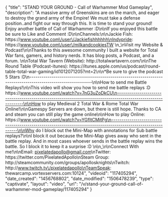 {
    "title": "STAND YOUR GROUND - Call of Warhammer Mod Gameplay",
    "description": "A massive army of Greenskins are on the march, and eager to destroy the grand army of the Empire!  We must take a defense position..and fight our way through this.  It is time to stand your ground! Enjoy another battle of Call of Warhammer :D\n\nIf you enjoyed this battle be sure to Like and Comment :D\n\nChannels:\n\nJackie Fish: https:\/\/www.youtube.com\/user\/Jackiefishhhhhh\nIndypride: https:\/\/www.youtube.com\/user\/milkandcookiesTW  \n_\nVisit my Website & Podcast!\n\nThanks to this awesome community I built a website for Total War fans, gamers, and history nerds.  It has blog posts, a Podcast, and a forum.  \n\nTotal War Tavern (Website): http:\/\/totalwartavern.com\/\n\nThe Round Table (Podcast-itunes): https:\/\/itunes.apple.com\/us\/podcast\/round-table-total-war-gaming\/id1012071205?mt=2\n\n*Be sure to give the podcast 5 Stars :D\n-------------------------------------------------------------------------------------------------------------\n\nHow to send me Battle Replays!\n\nThis video will show you how to send me battle replays :D https:\/\/www.youtube.com\/watch?v=7nG3uZoDkCU\n-------------------------------------------------------------------------------------------------------------\n\nHow to play Medieval 2 Total War & Rome Total War Online!\n\nGamespy Servers are down, but there is still hope.  Thanks to CA and steam you can still play the game online\n\nHow to play Online: https:\/\/www.youtube.com\/watch?v=YGfItCMitPg\n-------------------------------------------------------------------------------------------------------------\n\nWhy do I block out the Mini-Map with annotations for Sub battle replays?\n\nI block it out because the Mini-Map gives away who sent in the battle replay.  And in most cases whoever sends in the battle replay wins the battle.  So I block it to keep it a surprise :D  \n\n_\n\nConnect With me!\n\nEmail: pixelatedapollo@gmail.com\nTwitter: https:\/\/twitter.com\/PixelatedApollo\nSteam Group:  http:\/\/steamcommunity.com\/groups\/apollosknights\nTwitch: http:\/\/www.twitch.tv\/pixelatedapollo\nTeamSpeak: thewarcamp.vortexservers.com:10124",
    "videoid": "117405294",
    "date_created": "1456768802",
    "date_modified": "1506478239",
    "type": "captivate",
    "layout": "video",
    "url": "\/v\/stand-your-ground-call-of-warhammer-mod-gameplay\/117405294"
}